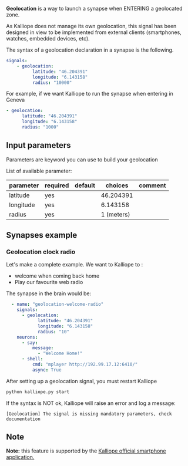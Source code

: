 **Geolocation** is a way to launch a synapse when ENTERING a geolocated zone.

As Kalliope does not manage its own geolocation, this signal has been designed in view to be implemented from external clients (smartphones, watches, embedded devices, etc).

The syntax of a geolocation declaration in a synapse is the following.
```yaml
signals:
    - geolocation:
          latitude: "46.204391"
          longitude: "6.143158"
          radius: "10000"
```

For example, if we want Kalliope to run the synapse when entering in Geneva
```yaml
- geolocation:
      latitude: "46.204391"
      longitude: "6.143158"
      radius: "1000"
```

## Input parameters

Parameters are keyword you can use to build your geolocation

List of available parameter:

| parameter   | required | default | choices                                                         | comment   |
|-------------|----------|---------|-----------------------------------------------------------------|-----------|
| latitude    | yes      |         | 46.204391                                                       |           |
| longitude   | yes      |         | 6.143158                                                        |           |
| radius      | yes      |         | 1 (meters)                                                      |           |

## Synapses example

### Geolocation clock radio

Let's make a complete example.
We want to Kalliope to :
- welcome when coming back home
- Play our favourite web radio

The synapse in the brain would be:
```yaml
  - name: "geolocation-welcome-radio"
    signals:
      - geolocation:
            latitude: "46.204391"
            longitude: "6.143158"
            radius: "10"
    neurons:
      - say:
          message:
            - "Welcome Home!"
      - shell:
          cmd: "mplayer http://192.99.17.12:6410/"
          async: True
```

After setting up a geolocation signal, you must restart Kalliope
```bash
python kalliope.py start
```

If the syntax is NOT ok, Kalliope will raise an error and log a message:
```
[Geolocation] The signal is missing mandatory parameters, check documentation
```

## Note

**Note:** this feature is supported by the [Kalliope official smartphone application.](https://github.com/kalliope-project/kalliope-app)